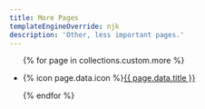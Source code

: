 ```yaml
---
title: More Pages
templateEngineOverride: njk
description: 'Other, less important pages.'
---
```


<ul>
{% for page in collections.custom.more %}
    <li><p class="mt-0 ml-2">{% icon page.data.icon %}<a class="mt-0 ml-2" href="{{ page.url }}">{{ page.data.title }}</a></p></li>
{% endfor %}
</ul>
